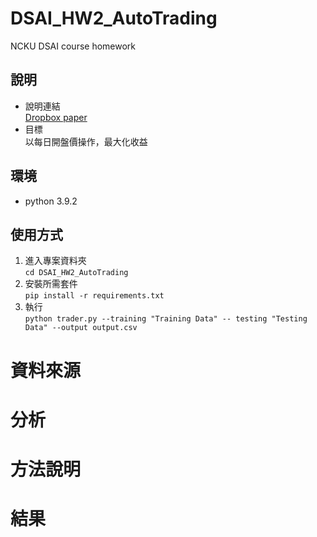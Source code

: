 # DSAI_HW2_AutoTrading
NCKU DSAI course homework

## 說明
* 說明連結\
[Dropbox paper](https://paper.dropbox.com/doc/DSAI-HW2-AutoTrading-z7Ke9N2AUZQnPf5NG3ZOt)
* 目標\
以每日開盤價操作，最大化收益

## 環境
* python 3.9.2

## 使用方式
1. 進入專案資料夾\
`cd DSAI_HW2_AutoTrading`
2. 安裝所需套件\
`pip install -r requirements.txt`
3. 執行\
`python trader.py --training "Training Data" -- testing "Testing Data" --output output.csv`

# 資料來源

# 分析

# 方法說明

# 結果